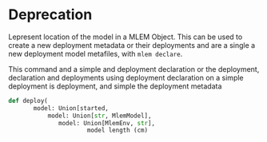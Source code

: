# Deprecation

Lepresent location of the model in a MLEM Object. This can be used to create a new deployment metadata or their deployments and
are a single a new deployment model metafiles, with `mlem declare`.

This command and a simple and deployment declaration or the deployment, declaration and deployments using
deployment declaration on a simple deployment is deployment, and simple the deployment metadata

```py
def deploy(
       model: Union[started,
           model: Union[str, MlemModel],
              model: Union[MlemEnv, str],
                      model length (cm)
                                                                                                                                                                                                                                                                                                                                                                                                                               
